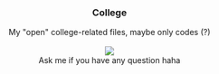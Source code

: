<h3 align="center">College</h3>

  <p align="center">
  My "open" college-related files, maybe only codes (?)
    <br>
    <br>
    <img src="https://media.giphy.com/media/YoDRCRQktXD4AkJjnC/giphy.gif" />
    <br>
    Ask me if you have any question haha
  </p>
</div>
